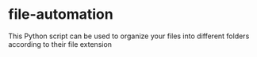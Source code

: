 # file-automation
This Python script can be used to organize your files into different folders according to their file extension
